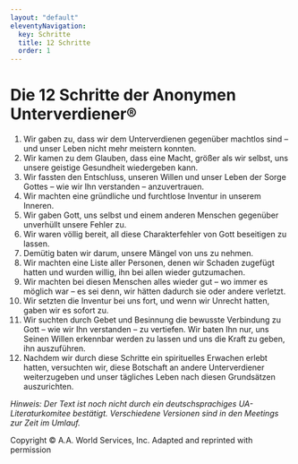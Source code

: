 ```yaml
---
layout: "default"
eleventyNavigation:
  key: Schritte
  title: 12 Schritte
  order: 1
---
```


# Die 12 Schritte der Anonymen Unterverdiener®

1. Wir gaben zu, dass wir dem Unterverdienen
   gegenüber machtlos sind – und unser Leben
   nicht mehr meistern konnten.
2. Wir kamen zu dem Glauben, dass eine Macht,
   größer als wir selbst, uns unsere geistige
   Gesundheit wiedergeben kann.
3. Wir fassten den Entschluss, unseren Willen und
   unser Leben der Sorge Gottes – wie wir Ihn
   verstanden – anzuvertrauen.
4. Wir machten eine gründliche und furchtlose
   Inventur in unserem Inneren.
5. Wir gaben Gott, uns selbst und einem anderen
   Menschen gegenüber unverhüllt unsere Fehler
   zu.
6. Wir waren völlig bereit, all diese
   Charakterfehler von Gott beseitigen zu lassen.
7. Demütig baten wir darum, unsere Mängel von
   uns zu nehmen.
8. Wir machten eine Liste aller Personen, denen
   wir Schaden zugefügt hatten und wurden willig,
   ihn bei allen wieder gutzumachen.
9. Wir machten bei diesen Menschen alles wieder
   gut – wo immer es möglich war – es sei denn,
   wir hätten dadurch sie oder andere verletzt.
10. Wir setzten die Inventur bei uns fort, und
    wenn wir Unrecht hatten, gaben wir es sofort
    zu.
11. Wir suchten durch Gebet und Besinnung die
    bewusste Verbindung zu Gott – wie wir Ihn
    verstanden – zu vertiefen. Wir baten Ihn nur,
    uns Seinen Willen erkennbar werden zu lassen
    und uns die Kraft zu geben, ihn auszuführen.
12. Nachdem wir durch diese Schritte ein
    spirituelles Erwachen erlebt hatten, versuchten
    wir, diese Botschaft an andere Unterverdiener
    weiterzugeben und unser tägliches Leben nach
    diesen Grundsätzen auszurichten.

_Hinweis: Der Text ist noch nicht durch ein deutschsprachiges UA-Literaturkomitee bestätigt. Verschiedene Versionen sind in den Meetings zur Zeit im Umlauf._

Copyright © A.A. World Services, Inc. Adapted and reprinted with permission
